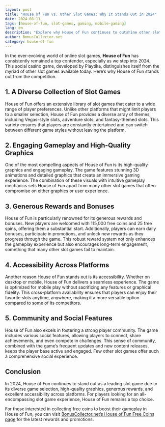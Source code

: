 ```yaml
---
layout: post
title: "House of Fun vs. Other Slot Games: Why It Stands Out in 2024"
date: 2024-08-11
tags: [house-of-fun, slot-games, gaming, mobile-gaming]
lang: en
description: "Explore why House of Fun continues to outshine other slot games in 2024, with its unique features, gameplay, and rewards."
author: BonusCollector.net
category: house-of-fun
---
```


In the ever-evolving world of online slot games, **House of Fun** has consistently remained a top contender, especially as we step into 2024. This social casino game, developed by Playtika, distinguishes itself from the myriad of other slot games available today. Here’s why House of Fun stands out from the competition.

## 1. **A Diverse Collection of Slot Games**
House of Fun offers an extensive library of slot games that cater to a wide range of player preferences. Unlike other platforms that might limit players to a smaller selection, House of Fun provides a diverse array of themes, including Vegas-style slots, adventure slots, and fantasy-themed slots. This variety ensures that players are constantly entertained and can switch between different game styles without leaving the platform.

## 2. **Engaging Gameplay and High-Quality Graphics**
One of the most compelling aspects of House of Fun is its high-quality graphics and engaging gameplay. The game features stunning 3D animations and detailed graphics that create an immersive gaming experience. The combination of these visuals with intuitive gameplay mechanics sets House of Fun apart from many other slot games that often compromise on either graphics or user experience.

## 3. **Generous Rewards and Bonuses**
House of Fun is particularly renowned for its generous rewards and bonuses. New players are welcomed with 115,000 free coins and 25 free spins, offering them a substantial start. Additionally, players can earn daily bonuses, participate in promotions, and unlock new rewards as they progress through the game. This robust reward system not only enhances the gameplay experience but also encourages long-term engagement, something that many other slot games fail to maintain.

## 4. **Accessibility Across Platforms**
Another reason House of Fun stands out is its accessibility. Whether on desktop or mobile, House of Fun delivers a seamless experience. The game is optimized for mobile play without sacrificing any features or graphical fidelity. This cross-platform availability ensures that players can enjoy their favorite slots anytime, anywhere, making it a more versatile option compared to some of its competitors.

## 5. **Community and Social Features**
House of Fun also excels in fostering a strong player community. The game includes various social features, allowing players to connect, share achievements, and even compete in challenges. This sense of community, combined with the game’s frequent updates and new content releases, keeps the player base active and engaged. Few other slot games offer such a comprehensive social experience.

## Conclusion
In 2024, House of Fun continues to stand out as a leading slot game due to its diverse game selection, high-quality graphics, generous rewards, and excellent accessibility across platforms. For players looking for an all-encompassing slot game experience, House of Fun remains a top choice.

For those interested in collecting free coins to boost their gameplay in House of Fun, you can visit [BonusCollector.net’s House of Fun Free Coins page](https://bonuscollector.net/house-of-fun-free-coins/) for the latest rewards and promotions.
